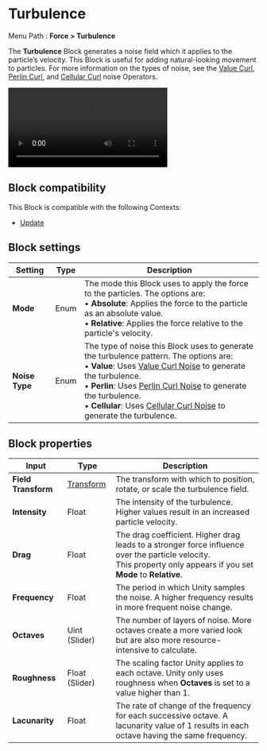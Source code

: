 # Turbulence

Menu Path : **Force > Turbulence**

The **Turbulence** Block generates a noise field which it applies to the particle’s velocity. This Block is useful for adding natural-looking movement to particles. For more information on the types of noise, see the [Value Curl](Operator-ValueCurlNoise.md), [Perlin Curl](Operator-PerlinCurlNoise.md), and [Cellular Curl](Operator-CellularCurlNoise.md) noise Operators.

<video src="Images/Block-Turbulence.mp4" title="Particles being dynamically displaced and influenced by turbulent noise to create chaotic, swirling motion." width="320" height="auto" autoplay="true" loop="true" controls></video>

## Block compatibility

This Block is compatible with the following Contexts:

- [Update](Context-Update.md)

## Block settings

| **Setting**    | **Type** | **Description**                                              |
| -------------- | -------- | ------------------------------------------------------------ |
| **Mode**       | Enum     | The mode this Block uses to apply the force to the particles. The options are:<br/>&#8226; **Absolute**: Applies the force to the particle as an absolute value.<br/>&#8226; **Relative**: Applies the force relative to the particle's velocity. |
| **Noise Type** | Enum     | The type of noise this Block uses to generate the turbulence pattern. The options are: <br/>&#8226; **Value**: Uses [Value Curl Noise](Operator-ValueCurlNoise.md) to generate the turbulence.<br/>&#8226; **Perlin**: Uses [Perlin Curl Noise](Operator-PerlinCurlNoise.md) to generate the turbulence.<br/>&#8226; **Cellular**: Uses [Cellular Curl Noise](Operator-CellularCurlNoise.md) to generate the turbulence. |

## Block properties

| **Input**           | **Type**                       | **Description**                                              |
| ------------------- | ------------------------------ | ------------------------------------------------------------ |
| **Field Transform** | [Transform](Type-Transform.md) | The transform with which to position, rotate, or scale the turbulence field. |
| **Intensity**       | Float                          | The intensity of the turbulence. Higher values result in an increased particle velocity. |
| **Drag**            | Float                          | The drag coefficient. Higher drag leads to a stronger force influence over the particle velocity.<br/>This property only appears if you set **Mode** to **Relative**. |
| **Frequency**       | Float                          | The period in which Unity samples the noise. A higher frequency results in more frequent noise change. |
| **Octaves**         | Uint (Slider)                  | The number of layers of noise. More octaves create a more varied look but are also more resource-intensive to calculate. |
| **Roughness**       | Float (Slider)                 | The scaling factor Unity applies to each octave. Unity only uses roughness when **Octaves** is set to a value higher than 1. |
| **Lacunarity**      | Float                          | The rate of change of the frequency for each successive octave. A lacunarity value of 1 results in each octave having the same frequency. |

